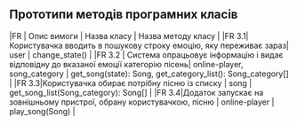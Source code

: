 ## Прототипи методів програмних класів
|FR    | Опис вимоги  | Назва класу | Назва методу класу |
|FR 3.1| Користувачка вводить в пошукову строку емоцію, яку переживає зараз| user | change_state() |
|FR 3.2 | Система опрацьовує інформацію і видає відповідну до вказаної емоції категорію пісень| online-player, song_category | get_song(state): Song, get_category_list(): Song_category[] | 
|FR 3.3|Користувачка обирає  потрібну пісню із списку | song | get_song_list(Song_category): Song[] |
|FR 3.4|Додаток запускає на зовнішньому пристрої, обрану користувачкою, пісню | online-player | play_song(Song) |
